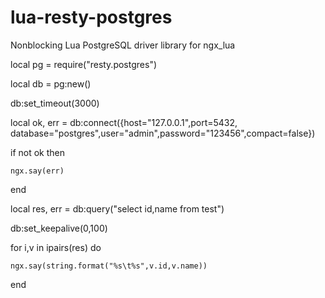 lua-resty-postgres
==================

Nonblocking Lua PostgreSQL driver library for ngx_lua

local pg = require("resty.postgres")

local db = pg:new()

db:set_timeout(3000)

local ok, err = db:connect({host="127.0.0.1",port=5432, database="postgres",user="admin",password="123456",compact=false})

if not ok then

    ngx.say(err)

end

local res, err = db:query("select id,name from test")

db:set_keepalive(0,100)

for i,v in ipairs(res) do

    ngx.say(string.format("%s\t%s",v.id,v.name))

end
